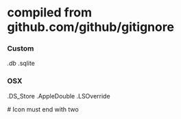 compiled from github.com/github/gitignore
=========================================

### Custom

*.db* .sqlite

### OSX

.DS\_Store .AppleDouble .LSOverride

\# Icon must end with two
